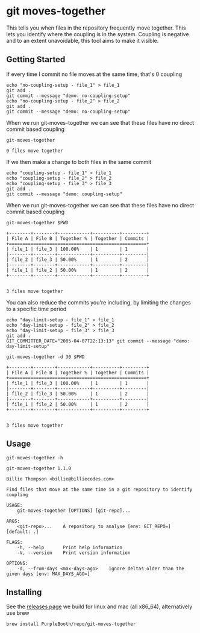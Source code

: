 # git moves-together

This tells you when files in the repository frequently move together.
This lets you identify where the coupling is in the system. Coupling is
negative and to an extent unavoidable, this tool aims to make it
visible.

## Getting Started

If every time I commit no file moves at the same time, that's 0 coupling

``` shell,script(name="no-coupling-setup",expected_exit_code=0)
echo "no-coupling-setup - file_1" > file_1
git add .
git commit --message "demo: no-coupling-setup"
echo "no-coupling-setup - file_2" > file_2
git add .
git commit --message "demo: no-coupling-setup"
```

When we run git-moves-together we can see that these files have no
direct commit based coupling

``` shell,script(name="no-coupling",expected_exit_code=0)
git-moves-together
```

``` text,verify(script_name="no-coupling",stream=stdout)
0 files move together
```

If we then make a change to both files in the same commit

``` shell,script(name="coupling-setup",expected_exit_code=0)
echo "coupling-setup - file_1" > file_1
echo "coupling-setup - file_2" > file_2
echo "coupling-setup - file_3" > file_3
git add .
git commit --message "demo: coupling-setup"
```

When we run git-moves-together we can see that these files have no
direct commit based coupling

``` shell,script(name="coupling",expected_exit_code=0)
git-moves-together $PWD
```

``` text,verify(script_name="coupling",stream=stdout)
+--------+--------+------------+----------+---------+
| File A | File B | Together % | Together | Commits |
+===================================================+
| file_1 | file_3 | 100.00%    | 1        | 1       |
|--------+--------+------------+----------+---------|
| file_2 | file_3 | 50.00%     | 1        | 2       |
|--------+--------+------------+----------+---------|
| file_1 | file_2 | 50.00%     | 1        | 2       |
+--------+--------+------------+----------+---------+


3 files move together
```

You can also reduce the commits you're including, by limiting the
changes to a specific time period

``` shell,script(name="day-limit-setup",expected_exit_code=0)
echo "day-limit-setup - file_1" > file_1
echo "day-limit-setup - file_2" > file_2
echo "day-limit-setup - file_3" > file_3
git add .
GIT_COMMITTER_DATE="2005-04-07T22:13:13" git commit --message "demo: day-limit-setup"
```

``` shell,script(name="day-limit",expected_exit_code=0)
git-moves-together -d 30 $PWD
```

``` text,verify(script_name="day-limit",stream=stdout)
+--------+--------+------------+----------+---------+
| File A | File B | Together % | Together | Commits |
+===================================================+
| file_1 | file_3 | 100.00%    | 1        | 1       |
|--------+--------+------------+----------+---------|
| file_2 | file_3 | 50.00%     | 1        | 2       |
|--------+--------+------------+----------+---------|
| file_1 | file_2 | 50.00%     | 1        | 2       |
+--------+--------+------------+----------+---------+


3 files move together
```

## Usage

``` shell,script(name="help",expected_exit_code=0)
git-moves-together -h
```

``` text,verify(script_name="help",stream=stdout)
git-moves-together 1.1.0

Billie Thompson <billie@billiecodes.com>

Find files that move at the same time in a git repository to identify coupling

USAGE:
    git-moves-together [OPTIONS] [git-repo]...

ARGS:
    <git-repo>...    A repository to analyse [env: GIT_REPO=] [default: .]

FLAGS:
    -h, --help       Print help information
    -V, --version    Print version information

OPTIONS:
    -d, --from-days <max-days-ago>    Ignore deltas older than the given days [env: MAX_DAYS_AGO=]
```

## Installing

See the [releases
page](https://github.com/PurpleBooth/ellipsis/releases/latest) we build
for linux and mac (all x86_64), alternatively use brew

``` shell,skip()
brew install PurpleBooth/repo/git-moves-together
```
